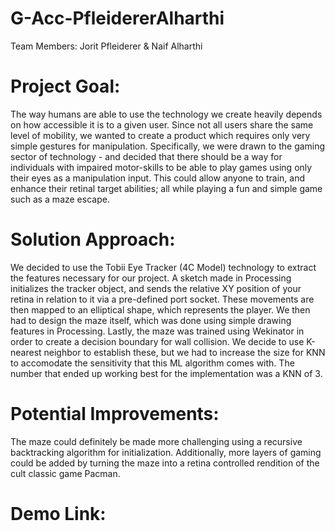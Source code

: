 # G-Acc-PfleidererAlharthi
Team Members: Jorit Pfleiderer & Naif Alharthi

# Project Goal:
The way humans are able to use the technology we create heavily depends on how accessible it is to a given user. Since not all users share the same level of mobility, we wanted to create a product which requires only very simple gestures for manipulation. Specifically, we were drawn to the gaming sector of technology - and decided that there should be a way for individuals with impaired motor-skills to be able to play games using only their eyes as a manipulation input. This could allow anyone to train, and enhance their retinal target abilities; all while playing a fun and simple game such as a maze escape.

# Solution Approach:
We decided to use the Tobii Eye Tracker (4C Model) technology to extract the features necessary for our project. A sketch made in Processing initializes the tracker object, and sends the relative XY position of your retina in relation to it via a pre-defined port socket. These movements are then mapped to an elliptical shape, which represents the player. We then had to design the maze itself, which was done using simple drawing features in Processing. Lastly, the maze was trained using Wekinator in order to create a decision boundary for wall collision. We decide to use K-nearest neighbor to establish these, but we had to increase the size for KNN to accomodate the sensitivity that this ML algorithm comes with. The number that ended up working best for the implementation was a KNN of 3.

# Potential Improvements:
The maze could definitely be made more challenging using a recursive backtracking algorithm for initialization. Additionally, more layers of gaming could be added by turning the maze into a retina controlled rendition of the cult classic game Pacman.

# Demo Link:
